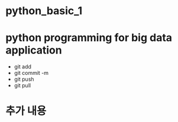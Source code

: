# python_basic_1
# python programming for big data application
* git add 
* git commit -m
* git push 
* git pull
# 추가 내용
 
